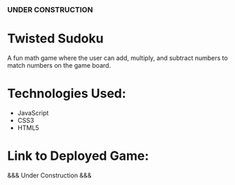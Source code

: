 ### UNDER CONSTRUCTION ###

# Twisted Sudoku
A fun math game where the user can add, multiply, and subtract numbers to match numbers on the game board.

# Technologies Used:
- JavaScript
- CSS3
- HTML5

# Link to Deployed Game:
&&& Under Construction &&&